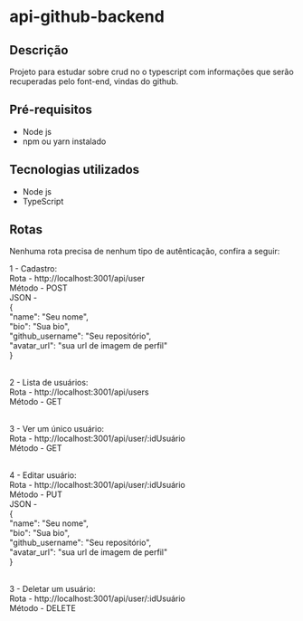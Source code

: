 # api-github-backend

## Descrição
Projeto para estudar sobre crud no o typescript com informações que serão recuperadas pelo font-end, vindas do github.

## Pré-requisitos
 * Node js
 * npm ou yarn instalado
 
## Tecnologias utilizados
  * Node js
  * TypeScript
  
## Rotas

Nenhuma rota precisa de nenhum tipo de autênticação, confira a seguir:

1 - Cadastro: <br />
  Rota - http://localhost:3001/api/user<br />
  Método - POST <br />
  JSON - <br />
  {<br />
    "name": "Seu nome",<br />
    "bio": "Sua bio",<br />
    "github_username": "Seu repositório",<br />
    "avatar_url": "sua url de imagem de perfil"<br />
  }<br /><br />

2 - Lista de usuários: <br />
  Rota - http://localhost:3001/api/users<br />
  Método - GET <br /><br />
  
3 - Ver um único usuário: <br />
  Rota - http://localhost:3001/api/user/:idUsuário<br />
  Método - GET <br /><br />
  
4 - Editar usuário: <br />
  Rota - http://localhost:3001/api/user/:idUsuário<br />
  Método - PUT <br />
  JSON - <br />
  {<br />
    "name": "Seu nome",<br />
    "bio": "Sua bio",<br />
    "github_username": "Seu repositório",<br />
    "avatar_url": "sua url de imagem de perfil"<br />
  }<br /><br />
  
   
3 - Deletar um usuário: <br />
  Rota - http://localhost:3001/api/user/:idUsuário<br />
  Método - DELETE <br /><br />
